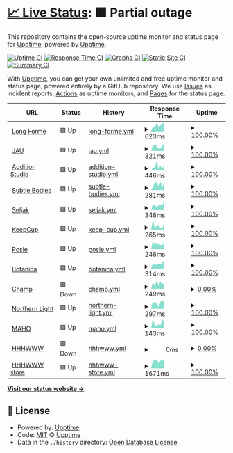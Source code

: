 # [📈 Live Status](https://upptime.github.io/upptime): <!--live status--> **🟧 Partial outage**

This repository contains the open-source uptime monitor and status page for [Upptime](https://upptime.js.org), powered by [Upptime](https://github.com/upptime/upptime).

[![Uptime CI](https://github.com/longforme/longforme-uptime-monitor/workflows/Uptime%20CI/badge.svg)](https://github.com/longforme/longforme-uptime-monitor/actions?query=workflow%3A%22Uptime+CI%22)
[![Response Time CI](https://github.com/longforme/longforme-uptime-monitor/workflows/Response%20Time%20CI/badge.svg)](https://github.com/longforme/longforme-uptime-monitor/actions?query=workflow%3A%22Response+Time+CI%22)
[![Graphs CI](https://github.com/longforme/longforme-uptime-monitor/workflows/Graphs%20CI/badge.svg)](https://github.com/longforme/longforme-uptime-monitor/actions?query=workflow%3A%22Graphs+CI%22)
[![Static Site CI](https://github.com/longforme/longforme-uptime-monitor/workflows/Static%20Site%20CI/badge.svg)](https://github.com/longforme/longforme-uptime-monitor/actions?query=workflow%3A%22Static+Site+CI%22)
[![Summary CI](https://github.com/longforme/longforme-uptime-monitor/workflows/Summary%20CI/badge.svg)](https://github.com/longforme/longforme-uptime-monitor/actions?query=workflow%3A%22Summary+CI%22)

With [Upptime](https://upptime.js.org), you can get your own unlimited and free uptime monitor and status page, powered entirely by a GitHub repository. We use [Issues](https://github.com/upptime/upptime/issues) as incident reports, [Actions](https://github.com/longforme/longforme-uptime-monitor/actions) as uptime monitors, and [Pages](https://upptime.github.io/upptime) for the status page.

<!--start: status pages-->
<!-- This summary is generated by Upptime (https://github.com/upptime/upptime) -->
<!-- Do not edit this manually, your changes will be overwritten -->
<!-- prettier-ignore -->
| URL | Status | History | Response Time | Uptime |
| --- | ------ | ------- | ------------- | ------ |
| <img alt="" src="https://icons.duckduckgo.com/ip3/longforme.com.ico" height="13"> [Long Forme](https://longforme.com) | 🟩 Up | [long-forme.yml](https://github.com/longforme/longforme-uptime-monitor/commits/HEAD/history/long-forme.yml) | <details><summary><img alt="Response time graph" src="./graphs/long-forme/response-time-week.png" height="20"> 623ms</summary><br><a href="https://longforme.github.io/longforme-uptime-monitor/history/long-forme"><img alt="Response time 693" src="https://img.shields.io/endpoint?url=https%3A%2F%2Fraw.githubusercontent.com%2Flongforme%2Flongforme-uptime-monitor%2FHEAD%2Fapi%2Flong-forme%2Fresponse-time.json"></a><br><a href="https://longforme.github.io/longforme-uptime-monitor/history/long-forme"><img alt="24-hour response time 845" src="https://img.shields.io/endpoint?url=https%3A%2F%2Fraw.githubusercontent.com%2Flongforme%2Flongforme-uptime-monitor%2FHEAD%2Fapi%2Flong-forme%2Fresponse-time-day.json"></a><br><a href="https://longforme.github.io/longforme-uptime-monitor/history/long-forme"><img alt="7-day response time 623" src="https://img.shields.io/endpoint?url=https%3A%2F%2Fraw.githubusercontent.com%2Flongforme%2Flongforme-uptime-monitor%2FHEAD%2Fapi%2Flong-forme%2Fresponse-time-week.json"></a><br><a href="https://longforme.github.io/longforme-uptime-monitor/history/long-forme"><img alt="30-day response time 607" src="https://img.shields.io/endpoint?url=https%3A%2F%2Fraw.githubusercontent.com%2Flongforme%2Flongforme-uptime-monitor%2FHEAD%2Fapi%2Flong-forme%2Fresponse-time-month.json"></a><br><a href="https://longforme.github.io/longforme-uptime-monitor/history/long-forme"><img alt="1-year response time 697" src="https://img.shields.io/endpoint?url=https%3A%2F%2Fraw.githubusercontent.com%2Flongforme%2Flongforme-uptime-monitor%2FHEAD%2Fapi%2Flong-forme%2Fresponse-time-year.json"></a></details> | <details><summary><a href="https://longforme.github.io/longforme-uptime-monitor/history/long-forme">100.00%</a></summary><a href="https://longforme.github.io/longforme-uptime-monitor/history/long-forme"><img alt="All-time uptime 99.96%" src="https://img.shields.io/endpoint?url=https%3A%2F%2Fraw.githubusercontent.com%2Flongforme%2Flongforme-uptime-monitor%2FHEAD%2Fapi%2Flong-forme%2Fuptime.json"></a><br><a href="https://longforme.github.io/longforme-uptime-monitor/history/long-forme"><img alt="24-hour uptime 100.00%" src="https://img.shields.io/endpoint?url=https%3A%2F%2Fraw.githubusercontent.com%2Flongforme%2Flongforme-uptime-monitor%2FHEAD%2Fapi%2Flong-forme%2Fuptime-day.json"></a><br><a href="https://longforme.github.io/longforme-uptime-monitor/history/long-forme"><img alt="7-day uptime 100.00%" src="https://img.shields.io/endpoint?url=https%3A%2F%2Fraw.githubusercontent.com%2Flongforme%2Flongforme-uptime-monitor%2FHEAD%2Fapi%2Flong-forme%2Fuptime-week.json"></a><br><a href="https://longforme.github.io/longforme-uptime-monitor/history/long-forme"><img alt="30-day uptime 100.00%" src="https://img.shields.io/endpoint?url=https%3A%2F%2Fraw.githubusercontent.com%2Flongforme%2Flongforme-uptime-monitor%2FHEAD%2Fapi%2Flong-forme%2Fuptime-month.json"></a><br><a href="https://longforme.github.io/longforme-uptime-monitor/history/long-forme"><img alt="1-year uptime 100.00%" src="https://img.shields.io/endpoint?url=https%3A%2F%2Fraw.githubusercontent.com%2Flongforme%2Flongforme-uptime-monitor%2FHEAD%2Fapi%2Flong-forme%2Fuptime-year.json"></a></details>
| <img alt="" src="https://icons.duckduckgo.com/ip3/www.jau.co.jp.ico" height="13"> [JAU](https://www.jau.co.jp) | 🟩 Up | [jau.yml](https://github.com/longforme/longforme-uptime-monitor/commits/HEAD/history/jau.yml) | <details><summary><img alt="Response time graph" src="./graphs/jau/response-time-week.png" height="20"> 321ms</summary><br><a href="https://longforme.github.io/longforme-uptime-monitor/history/jau"><img alt="Response time 406" src="https://img.shields.io/endpoint?url=https%3A%2F%2Fraw.githubusercontent.com%2Flongforme%2Flongforme-uptime-monitor%2FHEAD%2Fapi%2Fjau%2Fresponse-time.json"></a><br><a href="https://longforme.github.io/longforme-uptime-monitor/history/jau"><img alt="24-hour response time 248" src="https://img.shields.io/endpoint?url=https%3A%2F%2Fraw.githubusercontent.com%2Flongforme%2Flongforme-uptime-monitor%2FHEAD%2Fapi%2Fjau%2Fresponse-time-day.json"></a><br><a href="https://longforme.github.io/longforme-uptime-monitor/history/jau"><img alt="7-day response time 321" src="https://img.shields.io/endpoint?url=https%3A%2F%2Fraw.githubusercontent.com%2Flongforme%2Flongforme-uptime-monitor%2FHEAD%2Fapi%2Fjau%2Fresponse-time-week.json"></a><br><a href="https://longforme.github.io/longforme-uptime-monitor/history/jau"><img alt="30-day response time 371" src="https://img.shields.io/endpoint?url=https%3A%2F%2Fraw.githubusercontent.com%2Flongforme%2Flongforme-uptime-monitor%2FHEAD%2Fapi%2Fjau%2Fresponse-time-month.json"></a><br><a href="https://longforme.github.io/longforme-uptime-monitor/history/jau"><img alt="1-year response time 376" src="https://img.shields.io/endpoint?url=https%3A%2F%2Fraw.githubusercontent.com%2Flongforme%2Flongforme-uptime-monitor%2FHEAD%2Fapi%2Fjau%2Fresponse-time-year.json"></a></details> | <details><summary><a href="https://longforme.github.io/longforme-uptime-monitor/history/jau">100.00%</a></summary><a href="https://longforme.github.io/longforme-uptime-monitor/history/jau"><img alt="All-time uptime 99.98%" src="https://img.shields.io/endpoint?url=https%3A%2F%2Fraw.githubusercontent.com%2Flongforme%2Flongforme-uptime-monitor%2FHEAD%2Fapi%2Fjau%2Fuptime.json"></a><br><a href="https://longforme.github.io/longforme-uptime-monitor/history/jau"><img alt="24-hour uptime 100.00%" src="https://img.shields.io/endpoint?url=https%3A%2F%2Fraw.githubusercontent.com%2Flongforme%2Flongforme-uptime-monitor%2FHEAD%2Fapi%2Fjau%2Fuptime-day.json"></a><br><a href="https://longforme.github.io/longforme-uptime-monitor/history/jau"><img alt="7-day uptime 100.00%" src="https://img.shields.io/endpoint?url=https%3A%2F%2Fraw.githubusercontent.com%2Flongforme%2Flongforme-uptime-monitor%2FHEAD%2Fapi%2Fjau%2Fuptime-week.json"></a><br><a href="https://longforme.github.io/longforme-uptime-monitor/history/jau"><img alt="30-day uptime 100.00%" src="https://img.shields.io/endpoint?url=https%3A%2F%2Fraw.githubusercontent.com%2Flongforme%2Flongforme-uptime-monitor%2FHEAD%2Fapi%2Fjau%2Fuptime-month.json"></a><br><a href="https://longforme.github.io/longforme-uptime-monitor/history/jau"><img alt="1-year uptime 100.00%" src="https://img.shields.io/endpoint?url=https%3A%2F%2Fraw.githubusercontent.com%2Flongforme%2Flongforme-uptime-monitor%2FHEAD%2Fapi%2Fjau%2Fuptime-year.json"></a></details>
| <img alt="" src="https://icons.duckduckgo.com/ip3/additionstudio.jau.co.jp.ico" height="13"> [Addition Studio](https://additionstudio.jau.co.jp) | 🟩 Up | [addition-studio.yml](https://github.com/longforme/longforme-uptime-monitor/commits/HEAD/history/addition-studio.yml) | <details><summary><img alt="Response time graph" src="./graphs/addition-studio/response-time-week.png" height="20"> 446ms</summary><br><a href="https://longforme.github.io/longforme-uptime-monitor/history/addition-studio"><img alt="Response time 422" src="https://img.shields.io/endpoint?url=https%3A%2F%2Fraw.githubusercontent.com%2Flongforme%2Flongforme-uptime-monitor%2FHEAD%2Fapi%2Faddition-studio%2Fresponse-time.json"></a><br><a href="https://longforme.github.io/longforme-uptime-monitor/history/addition-studio"><img alt="24-hour response time 335" src="https://img.shields.io/endpoint?url=https%3A%2F%2Fraw.githubusercontent.com%2Flongforme%2Flongforme-uptime-monitor%2FHEAD%2Fapi%2Faddition-studio%2Fresponse-time-day.json"></a><br><a href="https://longforme.github.io/longforme-uptime-monitor/history/addition-studio"><img alt="7-day response time 446" src="https://img.shields.io/endpoint?url=https%3A%2F%2Fraw.githubusercontent.com%2Flongforme%2Flongforme-uptime-monitor%2FHEAD%2Fapi%2Faddition-studio%2Fresponse-time-week.json"></a><br><a href="https://longforme.github.io/longforme-uptime-monitor/history/addition-studio"><img alt="30-day response time 381" src="https://img.shields.io/endpoint?url=https%3A%2F%2Fraw.githubusercontent.com%2Flongforme%2Flongforme-uptime-monitor%2FHEAD%2Fapi%2Faddition-studio%2Fresponse-time-month.json"></a><br><a href="https://longforme.github.io/longforme-uptime-monitor/history/addition-studio"><img alt="1-year response time 404" src="https://img.shields.io/endpoint?url=https%3A%2F%2Fraw.githubusercontent.com%2Flongforme%2Flongforme-uptime-monitor%2FHEAD%2Fapi%2Faddition-studio%2Fresponse-time-year.json"></a></details> | <details><summary><a href="https://longforme.github.io/longforme-uptime-monitor/history/addition-studio">100.00%</a></summary><a href="https://longforme.github.io/longforme-uptime-monitor/history/addition-studio"><img alt="All-time uptime 99.96%" src="https://img.shields.io/endpoint?url=https%3A%2F%2Fraw.githubusercontent.com%2Flongforme%2Flongforme-uptime-monitor%2FHEAD%2Fapi%2Faddition-studio%2Fuptime.json"></a><br><a href="https://longforme.github.io/longforme-uptime-monitor/history/addition-studio"><img alt="24-hour uptime 100.00%" src="https://img.shields.io/endpoint?url=https%3A%2F%2Fraw.githubusercontent.com%2Flongforme%2Flongforme-uptime-monitor%2FHEAD%2Fapi%2Faddition-studio%2Fuptime-day.json"></a><br><a href="https://longforme.github.io/longforme-uptime-monitor/history/addition-studio"><img alt="7-day uptime 100.00%" src="https://img.shields.io/endpoint?url=https%3A%2F%2Fraw.githubusercontent.com%2Flongforme%2Flongforme-uptime-monitor%2FHEAD%2Fapi%2Faddition-studio%2Fuptime-week.json"></a><br><a href="https://longforme.github.io/longforme-uptime-monitor/history/addition-studio"><img alt="30-day uptime 100.00%" src="https://img.shields.io/endpoint?url=https%3A%2F%2Fraw.githubusercontent.com%2Flongforme%2Flongforme-uptime-monitor%2FHEAD%2Fapi%2Faddition-studio%2Fuptime-month.json"></a><br><a href="https://longforme.github.io/longforme-uptime-monitor/history/addition-studio"><img alt="1-year uptime 100.00%" src="https://img.shields.io/endpoint?url=https%3A%2F%2Fraw.githubusercontent.com%2Flongforme%2Flongforme-uptime-monitor%2FHEAD%2Fapi%2Faddition-studio%2Fuptime-year.json"></a></details>
| <img alt="" src="https://icons.duckduckgo.com/ip3/subtle-bodies.jau.co.jp.ico" height="13"> [Subtle Bodies](https://subtle-bodies.jau.co.jp) | 🟩 Up | [subtle-bodies.yml](https://github.com/longforme/longforme-uptime-monitor/commits/HEAD/history/subtle-bodies.yml) | <details><summary><img alt="Response time graph" src="./graphs/subtle-bodies/response-time-week.png" height="20"> 281ms</summary><br><a href="https://longforme.github.io/longforme-uptime-monitor/history/subtle-bodies"><img alt="Response time 375" src="https://img.shields.io/endpoint?url=https%3A%2F%2Fraw.githubusercontent.com%2Flongforme%2Flongforme-uptime-monitor%2FHEAD%2Fapi%2Fsubtle-bodies%2Fresponse-time.json"></a><br><a href="https://longforme.github.io/longforme-uptime-monitor/history/subtle-bodies"><img alt="24-hour response time 280" src="https://img.shields.io/endpoint?url=https%3A%2F%2Fraw.githubusercontent.com%2Flongforme%2Flongforme-uptime-monitor%2FHEAD%2Fapi%2Fsubtle-bodies%2Fresponse-time-day.json"></a><br><a href="https://longforme.github.io/longforme-uptime-monitor/history/subtle-bodies"><img alt="7-day response time 281" src="https://img.shields.io/endpoint?url=https%3A%2F%2Fraw.githubusercontent.com%2Flongforme%2Flongforme-uptime-monitor%2FHEAD%2Fapi%2Fsubtle-bodies%2Fresponse-time-week.json"></a><br><a href="https://longforme.github.io/longforme-uptime-monitor/history/subtle-bodies"><img alt="30-day response time 318" src="https://img.shields.io/endpoint?url=https%3A%2F%2Fraw.githubusercontent.com%2Flongforme%2Flongforme-uptime-monitor%2FHEAD%2Fapi%2Fsubtle-bodies%2Fresponse-time-month.json"></a><br><a href="https://longforme.github.io/longforme-uptime-monitor/history/subtle-bodies"><img alt="1-year response time 357" src="https://img.shields.io/endpoint?url=https%3A%2F%2Fraw.githubusercontent.com%2Flongforme%2Flongforme-uptime-monitor%2FHEAD%2Fapi%2Fsubtle-bodies%2Fresponse-time-year.json"></a></details> | <details><summary><a href="https://longforme.github.io/longforme-uptime-monitor/history/subtle-bodies">100.00%</a></summary><a href="https://longforme.github.io/longforme-uptime-monitor/history/subtle-bodies"><img alt="All-time uptime 99.91%" src="https://img.shields.io/endpoint?url=https%3A%2F%2Fraw.githubusercontent.com%2Flongforme%2Flongforme-uptime-monitor%2FHEAD%2Fapi%2Fsubtle-bodies%2Fuptime.json"></a><br><a href="https://longforme.github.io/longforme-uptime-monitor/history/subtle-bodies"><img alt="24-hour uptime 100.00%" src="https://img.shields.io/endpoint?url=https%3A%2F%2Fraw.githubusercontent.com%2Flongforme%2Flongforme-uptime-monitor%2FHEAD%2Fapi%2Fsubtle-bodies%2Fuptime-day.json"></a><br><a href="https://longforme.github.io/longforme-uptime-monitor/history/subtle-bodies"><img alt="7-day uptime 100.00%" src="https://img.shields.io/endpoint?url=https%3A%2F%2Fraw.githubusercontent.com%2Flongforme%2Flongforme-uptime-monitor%2FHEAD%2Fapi%2Fsubtle-bodies%2Fuptime-week.json"></a><br><a href="https://longforme.github.io/longforme-uptime-monitor/history/subtle-bodies"><img alt="30-day uptime 100.00%" src="https://img.shields.io/endpoint?url=https%3A%2F%2Fraw.githubusercontent.com%2Flongforme%2Flongforme-uptime-monitor%2FHEAD%2Fapi%2Fsubtle-bodies%2Fuptime-month.json"></a><br><a href="https://longforme.github.io/longforme-uptime-monitor/history/subtle-bodies"><img alt="1-year uptime 100.00%" src="https://img.shields.io/endpoint?url=https%3A%2F%2Fraw.githubusercontent.com%2Flongforme%2Flongforme-uptime-monitor%2FHEAD%2Fapi%2Fsubtle-bodies%2Fuptime-year.json"></a></details>
| <img alt="" src="https://icons.duckduckgo.com/ip3/seljak.jau.co.jp.ico" height="13"> [Seljak](https://seljak.jau.co.jp) | 🟩 Up | [seljak.yml](https://github.com/longforme/longforme-uptime-monitor/commits/HEAD/history/seljak.yml) | <details><summary><img alt="Response time graph" src="./graphs/seljak/response-time-week.png" height="20"> 346ms</summary><br><a href="https://longforme.github.io/longforme-uptime-monitor/history/seljak"><img alt="Response time 504" src="https://img.shields.io/endpoint?url=https%3A%2F%2Fraw.githubusercontent.com%2Flongforme%2Flongforme-uptime-monitor%2FHEAD%2Fapi%2Fseljak%2Fresponse-time.json"></a><br><a href="https://longforme.github.io/longforme-uptime-monitor/history/seljak"><img alt="24-hour response time 277" src="https://img.shields.io/endpoint?url=https%3A%2F%2Fraw.githubusercontent.com%2Flongforme%2Flongforme-uptime-monitor%2FHEAD%2Fapi%2Fseljak%2Fresponse-time-day.json"></a><br><a href="https://longforme.github.io/longforme-uptime-monitor/history/seljak"><img alt="7-day response time 346" src="https://img.shields.io/endpoint?url=https%3A%2F%2Fraw.githubusercontent.com%2Flongforme%2Flongforme-uptime-monitor%2FHEAD%2Fapi%2Fseljak%2Fresponse-time-week.json"></a><br><a href="https://longforme.github.io/longforme-uptime-monitor/history/seljak"><img alt="30-day response time 414" src="https://img.shields.io/endpoint?url=https%3A%2F%2Fraw.githubusercontent.com%2Flongforme%2Flongforme-uptime-monitor%2FHEAD%2Fapi%2Fseljak%2Fresponse-time-month.json"></a><br><a href="https://longforme.github.io/longforme-uptime-monitor/history/seljak"><img alt="1-year response time 426" src="https://img.shields.io/endpoint?url=https%3A%2F%2Fraw.githubusercontent.com%2Flongforme%2Flongforme-uptime-monitor%2FHEAD%2Fapi%2Fseljak%2Fresponse-time-year.json"></a></details> | <details><summary><a href="https://longforme.github.io/longforme-uptime-monitor/history/seljak">100.00%</a></summary><a href="https://longforme.github.io/longforme-uptime-monitor/history/seljak"><img alt="All-time uptime 99.96%" src="https://img.shields.io/endpoint?url=https%3A%2F%2Fraw.githubusercontent.com%2Flongforme%2Flongforme-uptime-monitor%2FHEAD%2Fapi%2Fseljak%2Fuptime.json"></a><br><a href="https://longforme.github.io/longforme-uptime-monitor/history/seljak"><img alt="24-hour uptime 100.00%" src="https://img.shields.io/endpoint?url=https%3A%2F%2Fraw.githubusercontent.com%2Flongforme%2Flongforme-uptime-monitor%2FHEAD%2Fapi%2Fseljak%2Fuptime-day.json"></a><br><a href="https://longforme.github.io/longforme-uptime-monitor/history/seljak"><img alt="7-day uptime 100.00%" src="https://img.shields.io/endpoint?url=https%3A%2F%2Fraw.githubusercontent.com%2Flongforme%2Flongforme-uptime-monitor%2FHEAD%2Fapi%2Fseljak%2Fuptime-week.json"></a><br><a href="https://longforme.github.io/longforme-uptime-monitor/history/seljak"><img alt="30-day uptime 100.00%" src="https://img.shields.io/endpoint?url=https%3A%2F%2Fraw.githubusercontent.com%2Flongforme%2Flongforme-uptime-monitor%2FHEAD%2Fapi%2Fseljak%2Fuptime-month.json"></a><br><a href="https://longforme.github.io/longforme-uptime-monitor/history/seljak"><img alt="1-year uptime 100.00%" src="https://img.shields.io/endpoint?url=https%3A%2F%2Fraw.githubusercontent.com%2Flongforme%2Flongforme-uptime-monitor%2FHEAD%2Fapi%2Fseljak%2Fuptime-year.json"></a></details>
| <img alt="" src="https://icons.duckduckgo.com/ip3/keepcup.eco.jau.co.jp.ico" height="13"> [KeepCup](https://keepcup.eco.jau.co.jp) | 🟩 Up | [keep-cup.yml](https://github.com/longforme/longforme-uptime-monitor/commits/HEAD/history/keep-cup.yml) | <details><summary><img alt="Response time graph" src="./graphs/keep-cup/response-time-week.png" height="20"> 265ms</summary><br><a href="https://longforme.github.io/longforme-uptime-monitor/history/keep-cup"><img alt="Response time 300" src="https://img.shields.io/endpoint?url=https%3A%2F%2Fraw.githubusercontent.com%2Flongforme%2Flongforme-uptime-monitor%2FHEAD%2Fapi%2Fkeep-cup%2Fresponse-time.json"></a><br><a href="https://longforme.github.io/longforme-uptime-monitor/history/keep-cup"><img alt="24-hour response time 261" src="https://img.shields.io/endpoint?url=https%3A%2F%2Fraw.githubusercontent.com%2Flongforme%2Flongforme-uptime-monitor%2FHEAD%2Fapi%2Fkeep-cup%2Fresponse-time-day.json"></a><br><a href="https://longforme.github.io/longforme-uptime-monitor/history/keep-cup"><img alt="7-day response time 265" src="https://img.shields.io/endpoint?url=https%3A%2F%2Fraw.githubusercontent.com%2Flongforme%2Flongforme-uptime-monitor%2FHEAD%2Fapi%2Fkeep-cup%2Fresponse-time-week.json"></a><br><a href="https://longforme.github.io/longforme-uptime-monitor/history/keep-cup"><img alt="30-day response time 308" src="https://img.shields.io/endpoint?url=https%3A%2F%2Fraw.githubusercontent.com%2Flongforme%2Flongforme-uptime-monitor%2FHEAD%2Fapi%2Fkeep-cup%2Fresponse-time-month.json"></a><br><a href="https://longforme.github.io/longforme-uptime-monitor/history/keep-cup"><img alt="1-year response time 294" src="https://img.shields.io/endpoint?url=https%3A%2F%2Fraw.githubusercontent.com%2Flongforme%2Flongforme-uptime-monitor%2FHEAD%2Fapi%2Fkeep-cup%2Fresponse-time-year.json"></a></details> | <details><summary><a href="https://longforme.github.io/longforme-uptime-monitor/history/keep-cup">100.00%</a></summary><a href="https://longforme.github.io/longforme-uptime-monitor/history/keep-cup"><img alt="All-time uptime 99.91%" src="https://img.shields.io/endpoint?url=https%3A%2F%2Fraw.githubusercontent.com%2Flongforme%2Flongforme-uptime-monitor%2FHEAD%2Fapi%2Fkeep-cup%2Fuptime.json"></a><br><a href="https://longforme.github.io/longforme-uptime-monitor/history/keep-cup"><img alt="24-hour uptime 100.00%" src="https://img.shields.io/endpoint?url=https%3A%2F%2Fraw.githubusercontent.com%2Flongforme%2Flongforme-uptime-monitor%2FHEAD%2Fapi%2Fkeep-cup%2Fuptime-day.json"></a><br><a href="https://longforme.github.io/longforme-uptime-monitor/history/keep-cup"><img alt="7-day uptime 100.00%" src="https://img.shields.io/endpoint?url=https%3A%2F%2Fraw.githubusercontent.com%2Flongforme%2Flongforme-uptime-monitor%2FHEAD%2Fapi%2Fkeep-cup%2Fuptime-week.json"></a><br><a href="https://longforme.github.io/longforme-uptime-monitor/history/keep-cup"><img alt="30-day uptime 100.00%" src="https://img.shields.io/endpoint?url=https%3A%2F%2Fraw.githubusercontent.com%2Flongforme%2Flongforme-uptime-monitor%2FHEAD%2Fapi%2Fkeep-cup%2Fuptime-month.json"></a><br><a href="https://longforme.github.io/longforme-uptime-monitor/history/keep-cup"><img alt="1-year uptime 100.00%" src="https://img.shields.io/endpoint?url=https%3A%2F%2Fraw.githubusercontent.com%2Flongforme%2Flongforme-uptime-monitor%2FHEAD%2Fapi%2Fkeep-cup%2Fuptime-year.json"></a></details>
| <img alt="" src="https://icons.duckduckgo.com/ip3/posie.jau.co.jp.ico" height="13"> [Posie](https://posie.jau.co.jp) | 🟩 Up | [posie.yml](https://github.com/longforme/longforme-uptime-monitor/commits/HEAD/history/posie.yml) | <details><summary><img alt="Response time graph" src="./graphs/posie/response-time-week.png" height="20"> 246ms</summary><br><a href="https://longforme.github.io/longforme-uptime-monitor/history/posie"><img alt="Response time 390" src="https://img.shields.io/endpoint?url=https%3A%2F%2Fraw.githubusercontent.com%2Flongforme%2Flongforme-uptime-monitor%2FHEAD%2Fapi%2Fposie%2Fresponse-time.json"></a><br><a href="https://longforme.github.io/longforme-uptime-monitor/history/posie"><img alt="24-hour response time 219" src="https://img.shields.io/endpoint?url=https%3A%2F%2Fraw.githubusercontent.com%2Flongforme%2Flongforme-uptime-monitor%2FHEAD%2Fapi%2Fposie%2Fresponse-time-day.json"></a><br><a href="https://longforme.github.io/longforme-uptime-monitor/history/posie"><img alt="7-day response time 246" src="https://img.shields.io/endpoint?url=https%3A%2F%2Fraw.githubusercontent.com%2Flongforme%2Flongforme-uptime-monitor%2FHEAD%2Fapi%2Fposie%2Fresponse-time-week.json"></a><br><a href="https://longforme.github.io/longforme-uptime-monitor/history/posie"><img alt="30-day response time 472" src="https://img.shields.io/endpoint?url=https%3A%2F%2Fraw.githubusercontent.com%2Flongforme%2Flongforme-uptime-monitor%2FHEAD%2Fapi%2Fposie%2Fresponse-time-month.json"></a><br><a href="https://longforme.github.io/longforme-uptime-monitor/history/posie"><img alt="1-year response time 378" src="https://img.shields.io/endpoint?url=https%3A%2F%2Fraw.githubusercontent.com%2Flongforme%2Flongforme-uptime-monitor%2FHEAD%2Fapi%2Fposie%2Fresponse-time-year.json"></a></details> | <details><summary><a href="https://longforme.github.io/longforme-uptime-monitor/history/posie">100.00%</a></summary><a href="https://longforme.github.io/longforme-uptime-monitor/history/posie"><img alt="All-time uptime 99.84%" src="https://img.shields.io/endpoint?url=https%3A%2F%2Fraw.githubusercontent.com%2Flongforme%2Flongforme-uptime-monitor%2FHEAD%2Fapi%2Fposie%2Fuptime.json"></a><br><a href="https://longforme.github.io/longforme-uptime-monitor/history/posie"><img alt="24-hour uptime 100.00%" src="https://img.shields.io/endpoint?url=https%3A%2F%2Fraw.githubusercontent.com%2Flongforme%2Flongforme-uptime-monitor%2FHEAD%2Fapi%2Fposie%2Fuptime-day.json"></a><br><a href="https://longforme.github.io/longforme-uptime-monitor/history/posie"><img alt="7-day uptime 100.00%" src="https://img.shields.io/endpoint?url=https%3A%2F%2Fraw.githubusercontent.com%2Flongforme%2Flongforme-uptime-monitor%2FHEAD%2Fapi%2Fposie%2Fuptime-week.json"></a><br><a href="https://longforme.github.io/longforme-uptime-monitor/history/posie"><img alt="30-day uptime 100.00%" src="https://img.shields.io/endpoint?url=https%3A%2F%2Fraw.githubusercontent.com%2Flongforme%2Flongforme-uptime-monitor%2FHEAD%2Fapi%2Fposie%2Fuptime-month.json"></a><br><a href="https://longforme.github.io/longforme-uptime-monitor/history/posie"><img alt="1-year uptime 100.00%" src="https://img.shields.io/endpoint?url=https%3A%2F%2Fraw.githubusercontent.com%2Flongforme%2Flongforme-uptime-monitor%2FHEAD%2Fapi%2Fposie%2Fuptime-year.json"></a></details>
| <img alt="" src="https://icons.duckduckgo.com/ip3/botanica.jau.co.jp.ico" height="13"> [Botanica](https://botanica.jau.co.jp) | 🟩 Up | [botanica.yml](https://github.com/longforme/longforme-uptime-monitor/commits/HEAD/history/botanica.yml) | <details><summary><img alt="Response time graph" src="./graphs/botanica/response-time-week.png" height="20"> 314ms</summary><br><a href="https://longforme.github.io/longforme-uptime-monitor/history/botanica"><img alt="Response time 392" src="https://img.shields.io/endpoint?url=https%3A%2F%2Fraw.githubusercontent.com%2Flongforme%2Flongforme-uptime-monitor%2FHEAD%2Fapi%2Fbotanica%2Fresponse-time.json"></a><br><a href="https://longforme.github.io/longforme-uptime-monitor/history/botanica"><img alt="24-hour response time 362" src="https://img.shields.io/endpoint?url=https%3A%2F%2Fraw.githubusercontent.com%2Flongforme%2Flongforme-uptime-monitor%2FHEAD%2Fapi%2Fbotanica%2Fresponse-time-day.json"></a><br><a href="https://longforme.github.io/longforme-uptime-monitor/history/botanica"><img alt="7-day response time 314" src="https://img.shields.io/endpoint?url=https%3A%2F%2Fraw.githubusercontent.com%2Flongforme%2Flongforme-uptime-monitor%2FHEAD%2Fapi%2Fbotanica%2Fresponse-time-week.json"></a><br><a href="https://longforme.github.io/longforme-uptime-monitor/history/botanica"><img alt="30-day response time 389" src="https://img.shields.io/endpoint?url=https%3A%2F%2Fraw.githubusercontent.com%2Flongforme%2Flongforme-uptime-monitor%2FHEAD%2Fapi%2Fbotanica%2Fresponse-time-month.json"></a><br><a href="https://longforme.github.io/longforme-uptime-monitor/history/botanica"><img alt="1-year response time 365" src="https://img.shields.io/endpoint?url=https%3A%2F%2Fraw.githubusercontent.com%2Flongforme%2Flongforme-uptime-monitor%2FHEAD%2Fapi%2Fbotanica%2Fresponse-time-year.json"></a></details> | <details><summary><a href="https://longforme.github.io/longforme-uptime-monitor/history/botanica">100.00%</a></summary><a href="https://longforme.github.io/longforme-uptime-monitor/history/botanica"><img alt="All-time uptime 99.94%" src="https://img.shields.io/endpoint?url=https%3A%2F%2Fraw.githubusercontent.com%2Flongforme%2Flongforme-uptime-monitor%2FHEAD%2Fapi%2Fbotanica%2Fuptime.json"></a><br><a href="https://longforme.github.io/longforme-uptime-monitor/history/botanica"><img alt="24-hour uptime 100.00%" src="https://img.shields.io/endpoint?url=https%3A%2F%2Fraw.githubusercontent.com%2Flongforme%2Flongforme-uptime-monitor%2FHEAD%2Fapi%2Fbotanica%2Fuptime-day.json"></a><br><a href="https://longforme.github.io/longforme-uptime-monitor/history/botanica"><img alt="7-day uptime 100.00%" src="https://img.shields.io/endpoint?url=https%3A%2F%2Fraw.githubusercontent.com%2Flongforme%2Flongforme-uptime-monitor%2FHEAD%2Fapi%2Fbotanica%2Fuptime-week.json"></a><br><a href="https://longforme.github.io/longforme-uptime-monitor/history/botanica"><img alt="30-day uptime 100.00%" src="https://img.shields.io/endpoint?url=https%3A%2F%2Fraw.githubusercontent.com%2Flongforme%2Flongforme-uptime-monitor%2FHEAD%2Fapi%2Fbotanica%2Fuptime-month.json"></a><br><a href="https://longforme.github.io/longforme-uptime-monitor/history/botanica"><img alt="1-year uptime 100.00%" src="https://img.shields.io/endpoint?url=https%3A%2F%2Fraw.githubusercontent.com%2Flongforme%2Flongforme-uptime-monitor%2FHEAD%2Fapi%2Fbotanica%2Fuptime-year.json"></a></details>
| <img alt="" src="https://icons.duckduckgo.com/ip3/champ.jau.co.jp.ico" height="13"> [Champ](https://champ.jau.co.jp) | 🟥 Down | [champ.yml](https://github.com/longforme/longforme-uptime-monitor/commits/HEAD/history/champ.yml) | <details><summary><img alt="Response time graph" src="./graphs/champ/response-time-week.png" height="20"> 249ms</summary><br><a href="https://longforme.github.io/longforme-uptime-monitor/history/champ"><img alt="Response time 1535" src="https://img.shields.io/endpoint?url=https%3A%2F%2Fraw.githubusercontent.com%2Flongforme%2Flongforme-uptime-monitor%2FHEAD%2Fapi%2Fchamp%2Fresponse-time.json"></a><br><a href="https://longforme.github.io/longforme-uptime-monitor/history/champ"><img alt="24-hour response time 280" src="https://img.shields.io/endpoint?url=https%3A%2F%2Fraw.githubusercontent.com%2Flongforme%2Flongforme-uptime-monitor%2FHEAD%2Fapi%2Fchamp%2Fresponse-time-day.json"></a><br><a href="https://longforme.github.io/longforme-uptime-monitor/history/champ"><img alt="7-day response time 249" src="https://img.shields.io/endpoint?url=https%3A%2F%2Fraw.githubusercontent.com%2Flongforme%2Flongforme-uptime-monitor%2FHEAD%2Fapi%2Fchamp%2Fresponse-time-week.json"></a><br><a href="https://longforme.github.io/longforme-uptime-monitor/history/champ"><img alt="30-day response time 1043" src="https://img.shields.io/endpoint?url=https%3A%2F%2Fraw.githubusercontent.com%2Flongforme%2Flongforme-uptime-monitor%2FHEAD%2Fapi%2Fchamp%2Fresponse-time-month.json"></a><br><a href="https://longforme.github.io/longforme-uptime-monitor/history/champ"><img alt="1-year response time 1822" src="https://img.shields.io/endpoint?url=https%3A%2F%2Fraw.githubusercontent.com%2Flongforme%2Flongforme-uptime-monitor%2FHEAD%2Fapi%2Fchamp%2Fresponse-time-year.json"></a></details> | <details><summary><a href="https://longforme.github.io/longforme-uptime-monitor/history/champ">0.00%</a></summary><a href="https://longforme.github.io/longforme-uptime-monitor/history/champ"><img alt="All-time uptime 69.63%" src="https://img.shields.io/endpoint?url=https%3A%2F%2Fraw.githubusercontent.com%2Flongforme%2Flongforme-uptime-monitor%2FHEAD%2Fapi%2Fchamp%2Fuptime.json"></a><br><a href="https://longforme.github.io/longforme-uptime-monitor/history/champ"><img alt="24-hour uptime 0.00%" src="https://img.shields.io/endpoint?url=https%3A%2F%2Fraw.githubusercontent.com%2Flongforme%2Flongforme-uptime-monitor%2FHEAD%2Fapi%2Fchamp%2Fuptime-day.json"></a><br><a href="https://longforme.github.io/longforme-uptime-monitor/history/champ"><img alt="7-day uptime 0.00%" src="https://img.shields.io/endpoint?url=https%3A%2F%2Fraw.githubusercontent.com%2Flongforme%2Flongforme-uptime-monitor%2FHEAD%2Fapi%2Fchamp%2Fuptime-week.json"></a><br><a href="https://longforme.github.io/longforme-uptime-monitor/history/champ"><img alt="30-day uptime 0.00%" src="https://img.shields.io/endpoint?url=https%3A%2F%2Fraw.githubusercontent.com%2Flongforme%2Flongforme-uptime-monitor%2FHEAD%2Fapi%2Fchamp%2Fuptime-month.json"></a><br><a href="https://longforme.github.io/longforme-uptime-monitor/history/champ"><img alt="1-year uptime 1.23%" src="https://img.shields.io/endpoint?url=https%3A%2F%2Fraw.githubusercontent.com%2Flongforme%2Flongforme-uptime-monitor%2FHEAD%2Fapi%2Fchamp%2Fuptime-year.json"></a></details>
| <img alt="" src="https://icons.duckduckgo.com/ip3/northernlight.jau.co.jp.ico" height="13"> [Northern Light](https://northernlight.jau.co.jp) | 🟩 Up | [northern-light.yml](https://github.com/longforme/longforme-uptime-monitor/commits/HEAD/history/northern-light.yml) | <details><summary><img alt="Response time graph" src="./graphs/northern-light/response-time-week.png" height="20"> 297ms</summary><br><a href="https://longforme.github.io/longforme-uptime-monitor/history/northern-light"><img alt="Response time 283" src="https://img.shields.io/endpoint?url=https%3A%2F%2Fraw.githubusercontent.com%2Flongforme%2Flongforme-uptime-monitor%2FHEAD%2Fapi%2Fnorthern-light%2Fresponse-time.json"></a><br><a href="https://longforme.github.io/longforme-uptime-monitor/history/northern-light"><img alt="24-hour response time 198" src="https://img.shields.io/endpoint?url=https%3A%2F%2Fraw.githubusercontent.com%2Flongforme%2Flongforme-uptime-monitor%2FHEAD%2Fapi%2Fnorthern-light%2Fresponse-time-day.json"></a><br><a href="https://longforme.github.io/longforme-uptime-monitor/history/northern-light"><img alt="7-day response time 297" src="https://img.shields.io/endpoint?url=https%3A%2F%2Fraw.githubusercontent.com%2Flongforme%2Flongforme-uptime-monitor%2FHEAD%2Fapi%2Fnorthern-light%2Fresponse-time-week.json"></a><br><a href="https://longforme.github.io/longforme-uptime-monitor/history/northern-light"><img alt="30-day response time 277" src="https://img.shields.io/endpoint?url=https%3A%2F%2Fraw.githubusercontent.com%2Flongforme%2Flongforme-uptime-monitor%2FHEAD%2Fapi%2Fnorthern-light%2Fresponse-time-month.json"></a><br><a href="https://longforme.github.io/longforme-uptime-monitor/history/northern-light"><img alt="1-year response time 284" src="https://img.shields.io/endpoint?url=https%3A%2F%2Fraw.githubusercontent.com%2Flongforme%2Flongforme-uptime-monitor%2FHEAD%2Fapi%2Fnorthern-light%2Fresponse-time-year.json"></a></details> | <details><summary><a href="https://longforme.github.io/longforme-uptime-monitor/history/northern-light">100.00%</a></summary><a href="https://longforme.github.io/longforme-uptime-monitor/history/northern-light"><img alt="All-time uptime 99.83%" src="https://img.shields.io/endpoint?url=https%3A%2F%2Fraw.githubusercontent.com%2Flongforme%2Flongforme-uptime-monitor%2FHEAD%2Fapi%2Fnorthern-light%2Fuptime.json"></a><br><a href="https://longforme.github.io/longforme-uptime-monitor/history/northern-light"><img alt="24-hour uptime 100.00%" src="https://img.shields.io/endpoint?url=https%3A%2F%2Fraw.githubusercontent.com%2Flongforme%2Flongforme-uptime-monitor%2FHEAD%2Fapi%2Fnorthern-light%2Fuptime-day.json"></a><br><a href="https://longforme.github.io/longforme-uptime-monitor/history/northern-light"><img alt="7-day uptime 100.00%" src="https://img.shields.io/endpoint?url=https%3A%2F%2Fraw.githubusercontent.com%2Flongforme%2Flongforme-uptime-monitor%2FHEAD%2Fapi%2Fnorthern-light%2Fuptime-week.json"></a><br><a href="https://longforme.github.io/longforme-uptime-monitor/history/northern-light"><img alt="30-day uptime 100.00%" src="https://img.shields.io/endpoint?url=https%3A%2F%2Fraw.githubusercontent.com%2Flongforme%2Flongforme-uptime-monitor%2FHEAD%2Fapi%2Fnorthern-light%2Fuptime-month.json"></a><br><a href="https://longforme.github.io/longforme-uptime-monitor/history/northern-light"><img alt="1-year uptime 100.00%" src="https://img.shields.io/endpoint?url=https%3A%2F%2Fraw.githubusercontent.com%2Flongforme%2Flongforme-uptime-monitor%2FHEAD%2Fapi%2Fnorthern-light%2Fuptime-year.json"></a></details>
| <img alt="" src="https://icons.duckduckgo.com/ip3/maho.jau.co.jp.ico" height="13"> [MAHO](https://maho.jau.co.jp) | 🟩 Up | [maho.yml](https://github.com/longforme/longforme-uptime-monitor/commits/HEAD/history/maho.yml) | <details><summary><img alt="Response time graph" src="./graphs/maho/response-time-week.png" height="20"> 143ms</summary><br><a href="https://longforme.github.io/longforme-uptime-monitor/history/maho"><img alt="Response time 229" src="https://img.shields.io/endpoint?url=https%3A%2F%2Fraw.githubusercontent.com%2Flongforme%2Flongforme-uptime-monitor%2FHEAD%2Fapi%2Fmaho%2Fresponse-time.json"></a><br><a href="https://longforme.github.io/longforme-uptime-monitor/history/maho"><img alt="24-hour response time 84" src="https://img.shields.io/endpoint?url=https%3A%2F%2Fraw.githubusercontent.com%2Flongforme%2Flongforme-uptime-monitor%2FHEAD%2Fapi%2Fmaho%2Fresponse-time-day.json"></a><br><a href="https://longforme.github.io/longforme-uptime-monitor/history/maho"><img alt="7-day response time 143" src="https://img.shields.io/endpoint?url=https%3A%2F%2Fraw.githubusercontent.com%2Flongforme%2Flongforme-uptime-monitor%2FHEAD%2Fapi%2Fmaho%2Fresponse-time-week.json"></a><br><a href="https://longforme.github.io/longforme-uptime-monitor/history/maho"><img alt="30-day response time 183" src="https://img.shields.io/endpoint?url=https%3A%2F%2Fraw.githubusercontent.com%2Flongforme%2Flongforme-uptime-monitor%2FHEAD%2Fapi%2Fmaho%2Fresponse-time-month.json"></a><br><a href="https://longforme.github.io/longforme-uptime-monitor/history/maho"><img alt="1-year response time 223" src="https://img.shields.io/endpoint?url=https%3A%2F%2Fraw.githubusercontent.com%2Flongforme%2Flongforme-uptime-monitor%2FHEAD%2Fapi%2Fmaho%2Fresponse-time-year.json"></a></details> | <details><summary><a href="https://longforme.github.io/longforme-uptime-monitor/history/maho">100.00%</a></summary><a href="https://longforme.github.io/longforme-uptime-monitor/history/maho"><img alt="All-time uptime 99.80%" src="https://img.shields.io/endpoint?url=https%3A%2F%2Fraw.githubusercontent.com%2Flongforme%2Flongforme-uptime-monitor%2FHEAD%2Fapi%2Fmaho%2Fuptime.json"></a><br><a href="https://longforme.github.io/longforme-uptime-monitor/history/maho"><img alt="24-hour uptime 100.00%" src="https://img.shields.io/endpoint?url=https%3A%2F%2Fraw.githubusercontent.com%2Flongforme%2Flongforme-uptime-monitor%2FHEAD%2Fapi%2Fmaho%2Fuptime-day.json"></a><br><a href="https://longforme.github.io/longforme-uptime-monitor/history/maho"><img alt="7-day uptime 100.00%" src="https://img.shields.io/endpoint?url=https%3A%2F%2Fraw.githubusercontent.com%2Flongforme%2Flongforme-uptime-monitor%2FHEAD%2Fapi%2Fmaho%2Fuptime-week.json"></a><br><a href="https://longforme.github.io/longforme-uptime-monitor/history/maho"><img alt="30-day uptime 100.00%" src="https://img.shields.io/endpoint?url=https%3A%2F%2Fraw.githubusercontent.com%2Flongforme%2Flongforme-uptime-monitor%2FHEAD%2Fapi%2Fmaho%2Fuptime-month.json"></a><br><a href="https://longforme.github.io/longforme-uptime-monitor/history/maho"><img alt="1-year uptime 100.00%" src="https://img.shields.io/endpoint?url=https%3A%2F%2Fraw.githubusercontent.com%2Flongforme%2Flongforme-uptime-monitor%2FHEAD%2Fapi%2Fmaho%2Fuptime-year.json"></a></details>
| <img alt="" src="https://icons.duckduckgo.com/ip3/hhhwww.jp.ico" height="13"> [HHHWWW](https://hhhwww.jp) | 🟥 Down | [hhhwww.yml](https://github.com/longforme/longforme-uptime-monitor/commits/HEAD/history/hhhwww.yml) | <details><summary><img alt="Response time graph" src="./graphs/hhhwww/response-time-week.png" height="20"> 0ms</summary><br><a href="https://longforme.github.io/longforme-uptime-monitor/history/hhhwww"><img alt="Response time 0" src="https://img.shields.io/endpoint?url=https%3A%2F%2Fraw.githubusercontent.com%2Flongforme%2Flongforme-uptime-monitor%2FHEAD%2Fapi%2Fhhhwww%2Fresponse-time.json"></a><br><a href="https://longforme.github.io/longforme-uptime-monitor/history/hhhwww"><img alt="24-hour response time 0" src="https://img.shields.io/endpoint?url=https%3A%2F%2Fraw.githubusercontent.com%2Flongforme%2Flongforme-uptime-monitor%2FHEAD%2Fapi%2Fhhhwww%2Fresponse-time-day.json"></a><br><a href="https://longforme.github.io/longforme-uptime-monitor/history/hhhwww"><img alt="7-day response time 0" src="https://img.shields.io/endpoint?url=https%3A%2F%2Fraw.githubusercontent.com%2Flongforme%2Flongforme-uptime-monitor%2FHEAD%2Fapi%2Fhhhwww%2Fresponse-time-week.json"></a><br><a href="https://longforme.github.io/longforme-uptime-monitor/history/hhhwww"><img alt="30-day response time 0" src="https://img.shields.io/endpoint?url=https%3A%2F%2Fraw.githubusercontent.com%2Flongforme%2Flongforme-uptime-monitor%2FHEAD%2Fapi%2Fhhhwww%2Fresponse-time-month.json"></a><br><a href="https://longforme.github.io/longforme-uptime-monitor/history/hhhwww"><img alt="1-year response time 0" src="https://img.shields.io/endpoint?url=https%3A%2F%2Fraw.githubusercontent.com%2Flongforme%2Flongforme-uptime-monitor%2FHEAD%2Fapi%2Fhhhwww%2Fresponse-time-year.json"></a></details> | <details><summary><a href="https://longforme.github.io/longforme-uptime-monitor/history/hhhwww">0.00%</a></summary><a href="https://longforme.github.io/longforme-uptime-monitor/history/hhhwww"><img alt="All-time uptime 51.98%" src="https://img.shields.io/endpoint?url=https%3A%2F%2Fraw.githubusercontent.com%2Flongforme%2Flongforme-uptime-monitor%2FHEAD%2Fapi%2Fhhhwww%2Fuptime.json"></a><br><a href="https://longforme.github.io/longforme-uptime-monitor/history/hhhwww"><img alt="24-hour uptime 0.00%" src="https://img.shields.io/endpoint?url=https%3A%2F%2Fraw.githubusercontent.com%2Flongforme%2Flongforme-uptime-monitor%2FHEAD%2Fapi%2Fhhhwww%2Fuptime-day.json"></a><br><a href="https://longforme.github.io/longforme-uptime-monitor/history/hhhwww"><img alt="7-day uptime 0.00%" src="https://img.shields.io/endpoint?url=https%3A%2F%2Fraw.githubusercontent.com%2Flongforme%2Flongforme-uptime-monitor%2FHEAD%2Fapi%2Fhhhwww%2Fuptime-week.json"></a><br><a href="https://longforme.github.io/longforme-uptime-monitor/history/hhhwww"><img alt="30-day uptime 0.00%" src="https://img.shields.io/endpoint?url=https%3A%2F%2Fraw.githubusercontent.com%2Flongforme%2Flongforme-uptime-monitor%2FHEAD%2Fapi%2Fhhhwww%2Fuptime-month.json"></a><br><a href="https://longforme.github.io/longforme-uptime-monitor/history/hhhwww"><img alt="1-year uptime 0.00%" src="https://img.shields.io/endpoint?url=https%3A%2F%2Fraw.githubusercontent.com%2Flongforme%2Flongforme-uptime-monitor%2FHEAD%2Fapi%2Fhhhwww%2Fuptime-year.json"></a></details>
| <img alt="" src="https://icons.duckduckgo.com/ip3/hhhwww.jau.co.jp.ico" height="13"> [HHHWWW store](https://hhhwww.jau.co.jp) | 🟩 Up | [hhhwww-store.yml](https://github.com/longforme/longforme-uptime-monitor/commits/HEAD/history/hhhwww-store.yml) | <details><summary><img alt="Response time graph" src="./graphs/hhhwww-store/response-time-week.png" height="20"> 1671ms</summary><br><a href="https://longforme.github.io/longforme-uptime-monitor/history/hhhwww-store"><img alt="Response time 2460" src="https://img.shields.io/endpoint?url=https%3A%2F%2Fraw.githubusercontent.com%2Flongforme%2Flongforme-uptime-monitor%2FHEAD%2Fapi%2Fhhhwww-store%2Fresponse-time.json"></a><br><a href="https://longforme.github.io/longforme-uptime-monitor/history/hhhwww-store"><img alt="24-hour response time 1034" src="https://img.shields.io/endpoint?url=https%3A%2F%2Fraw.githubusercontent.com%2Flongforme%2Flongforme-uptime-monitor%2FHEAD%2Fapi%2Fhhhwww-store%2Fresponse-time-day.json"></a><br><a href="https://longforme.github.io/longforme-uptime-monitor/history/hhhwww-store"><img alt="7-day response time 1671" src="https://img.shields.io/endpoint?url=https%3A%2F%2Fraw.githubusercontent.com%2Flongforme%2Flongforme-uptime-monitor%2FHEAD%2Fapi%2Fhhhwww-store%2Fresponse-time-week.json"></a><br><a href="https://longforme.github.io/longforme-uptime-monitor/history/hhhwww-store"><img alt="30-day response time 1577" src="https://img.shields.io/endpoint?url=https%3A%2F%2Fraw.githubusercontent.com%2Flongforme%2Flongforme-uptime-monitor%2FHEAD%2Fapi%2Fhhhwww-store%2Fresponse-time-month.json"></a><br><a href="https://longforme.github.io/longforme-uptime-monitor/history/hhhwww-store"><img alt="1-year response time 1779" src="https://img.shields.io/endpoint?url=https%3A%2F%2Fraw.githubusercontent.com%2Flongforme%2Flongforme-uptime-monitor%2FHEAD%2Fapi%2Fhhhwww-store%2Fresponse-time-year.json"></a></details> | <details><summary><a href="https://longforme.github.io/longforme-uptime-monitor/history/hhhwww-store">100.00%</a></summary><a href="https://longforme.github.io/longforme-uptime-monitor/history/hhhwww-store"><img alt="All-time uptime 99.97%" src="https://img.shields.io/endpoint?url=https%3A%2F%2Fraw.githubusercontent.com%2Flongforme%2Flongforme-uptime-monitor%2FHEAD%2Fapi%2Fhhhwww-store%2Fuptime.json"></a><br><a href="https://longforme.github.io/longforme-uptime-monitor/history/hhhwww-store"><img alt="24-hour uptime 100.00%" src="https://img.shields.io/endpoint?url=https%3A%2F%2Fraw.githubusercontent.com%2Flongforme%2Flongforme-uptime-monitor%2FHEAD%2Fapi%2Fhhhwww-store%2Fuptime-day.json"></a><br><a href="https://longforme.github.io/longforme-uptime-monitor/history/hhhwww-store"><img alt="7-day uptime 100.00%" src="https://img.shields.io/endpoint?url=https%3A%2F%2Fraw.githubusercontent.com%2Flongforme%2Flongforme-uptime-monitor%2FHEAD%2Fapi%2Fhhhwww-store%2Fuptime-week.json"></a><br><a href="https://longforme.github.io/longforme-uptime-monitor/history/hhhwww-store"><img alt="30-day uptime 100.00%" src="https://img.shields.io/endpoint?url=https%3A%2F%2Fraw.githubusercontent.com%2Flongforme%2Flongforme-uptime-monitor%2FHEAD%2Fapi%2Fhhhwww-store%2Fuptime-month.json"></a><br><a href="https://longforme.github.io/longforme-uptime-monitor/history/hhhwww-store"><img alt="1-year uptime 99.97%" src="https://img.shields.io/endpoint?url=https%3A%2F%2Fraw.githubusercontent.com%2Flongforme%2Flongforme-uptime-monitor%2FHEAD%2Fapi%2Fhhhwww-store%2Fuptime-year.json"></a></details>

<!--end: status pages-->

[**Visit our status website →**](https://upptime.github.io/upptime)

## 📄 License

- Powered by: [Upptime](https://github.com/upptime/upptime)
- Code: [MIT](./LICENSE) © [Upptime](https://upptime.js.org)
- Data in the `./history` directory: [Open Database License](https://opendatacommons.org/licenses/odbl/1-0/)
